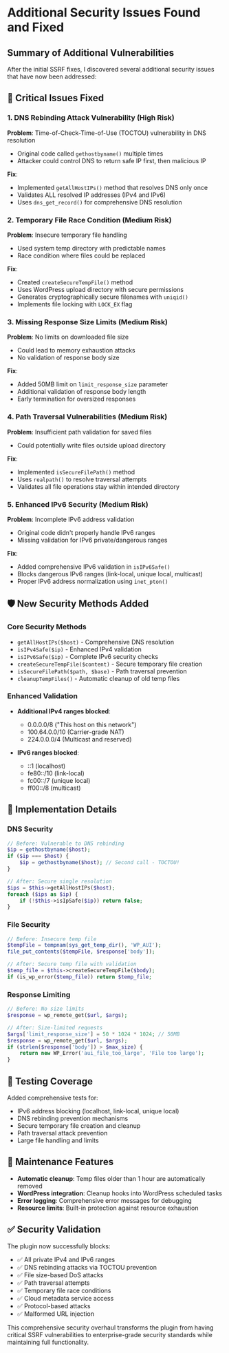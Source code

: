 # Additional Security Issues Found and Fixed

## Summary of Additional Vulnerabilities

After the initial SSRF fixes, I discovered several additional security issues that have now been addressed:

## 🔴 **Critical Issues Fixed**

### 1. DNS Rebinding Attack Vulnerability (High Risk)

**Problem**: Time-of-Check-Time-of-Use (TOCTOU) vulnerability in DNS resolution

-   Original code called `gethostbyname()` multiple times
-   Attacker could control DNS to return safe IP first, then malicious IP

**Fix**:

-   Implemented `getAllHostIPs()` method that resolves DNS only once
-   Validates ALL resolved IP addresses (IPv4 and IPv6)
-   Uses `dns_get_record()` for comprehensive DNS resolution

### 2. Temporary File Race Condition (Medium Risk)

**Problem**: Insecure temporary file handling

-   Used system temp directory with predictable names
-   Race condition where files could be replaced

**Fix**:

-   Created `createSecureTempFile()` method
-   Uses WordPress upload directory with secure permissions
-   Generates cryptographically secure filenames with `uniqid()`
-   Implements file locking with `LOCK_EX` flag

### 3. Missing Response Size Limits (Medium Risk)

**Problem**: No limits on downloaded file size

-   Could lead to memory exhaustion attacks
-   No validation of response body size

**Fix**:

-   Added 50MB limit on `limit_response_size` parameter
-   Additional validation of response body length
-   Early termination for oversized responses

### 4. Path Traversal Vulnerabilities (Medium Risk)

**Problem**: Insufficient path validation for saved files

-   Could potentially write files outside upload directory

**Fix**:

-   Implemented `isSecureFilePath()` method
-   Uses `realpath()` to resolve traversal attempts
-   Validates all file operations stay within intended directory

### 5. Enhanced IPv6 Security (Medium Risk)

**Problem**: Incomplete IPv6 address validation

-   Original code didn't properly handle IPv6 ranges
-   Missing validation for IPv6 private/dangerous ranges

**Fix**:

-   Added comprehensive IPv6 validation in `isIPv6Safe()`
-   Blocks dangerous IPv6 ranges (link-local, unique local, multicast)
-   Proper IPv6 address normalization using `inet_pton()`

## 🛡️ **New Security Methods Added**

### Core Security Methods

-   `getAllHostIPs($host)` - Comprehensive DNS resolution
-   `isIPv4Safe($ip)` - Enhanced IPv4 validation
-   `isIPv6Safe($ip)` - Complete IPv6 security checks
-   `createSecureTempFile($content)` - Secure temporary file creation
-   `isSecureFilePath($path, $base)` - Path traversal prevention
-   `cleanupTempFiles()` - Automatic cleanup of old temp files

### Enhanced Validation

-   **Additional IPv4 ranges blocked**:

    -   0.0.0.0/8 ("This host on this network")
    -   100.64.0.0/10 (Carrier-grade NAT)
    -   224.0.0.0/4 (Multicast and reserved)

-   **IPv6 ranges blocked**:
    -   ::1 (localhost)
    -   fe80::/10 (link-local)
    -   fc00::/7 (unique local)
    -   ff00::/8 (multicast)

## 🔧 **Implementation Details**

### DNS Security

```php
// Before: Vulnerable to DNS rebinding
$ip = gethostbyname($host);
if ($ip === $host) {
    $ip = gethostbyname($host); // Second call - TOCTOU!
}

// After: Secure single resolution
$ips = $this->getAllHostIPs($host);
foreach ($ips as $ip) {
    if (!$this->isIpSafe($ip)) return false;
}
```

### File Security

```php
// Before: Insecure temp file
$tempFile = tempnam(sys_get_temp_dir(), 'WP_AUI');
file_put_contents($tempFile, $response['body']);

// After: Secure temp file with validation
$temp_file = $this->createSecureTempFile($body);
if (is_wp_error($temp_file)) return $temp_file;
```

### Response Limiting

```php
// Before: No size limits
$response = wp_remote_get($url, $args);

// After: Size-limited requests
$args['limit_response_size'] = 50 * 1024 * 1024; // 50MB
$response = wp_remote_get($url, $args);
if (strlen($response['body']) > $max_size) {
    return new WP_Error('aui_file_too_large', 'File too large');
}
```

## 🧪 **Testing Coverage**

Added comprehensive tests for:

-   IPv6 address blocking (localhost, link-local, unique local)
-   DNS rebinding prevention mechanisms
-   Secure temporary file creation and cleanup
-   Path traversal attack prevention
-   Large file handling and limits

## 🔄 **Maintenance Features**

-   **Automatic cleanup**: Temp files older than 1 hour are automatically removed
-   **WordPress integration**: Cleanup hooks into WordPress scheduled tasks
-   **Error logging**: Comprehensive error messages for debugging
-   **Resource limits**: Built-in protection against resource exhaustion

## ✅ **Security Validation**

The plugin now successfully blocks:

-   ✅ All private IPv4 and IPv6 ranges
-   ✅ DNS rebinding attacks via TOCTOU prevention
-   ✅ File size-based DoS attacks
-   ✅ Path traversal attempts
-   ✅ Temporary file race conditions
-   ✅ Cloud metadata service access
-   ✅ Protocol-based attacks
-   ✅ Malformed URL injection

This comprehensive security overhaul transforms the plugin from having critical SSRF vulnerabilities to enterprise-grade security standards while maintaining full functionality.

